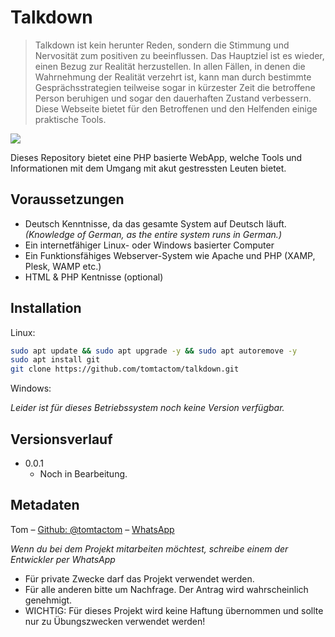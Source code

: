 # Talkdown
> Talkdown ist kein herunter Reden, sondern die Stimmung und Nervosität zum positiven zu beeinflussen. Das Hauptziel ist es wieder, einen Bezug zur Realität herzustellen. In allen Fällen, in denen die Wahrnehmung der Realität verzehrt ist, kann man durch bestimmte Gesprächsstrategien teilweise sogar in kürzester Zeit die betroffene Person beruhigen und sogar den dauerhaften Zustand verbessern. Diese Webseite bietet für den Betroffenen und den Helfenden einige praktische Tools.

![](https://repository-images.githubusercontent.com/303501595/04ed5a80-0cda-11eb-9fc5-1181a4b79dfb)

Dieses Repository bietet eine PHP basierte WebApp, welche Tools und Informationen mit dem Umgang mit akut gestressten Leuten bietet.

## Voraussetzungen
* Deutsch Kenntnisse, da das gesamte System auf Deutsch läuft. _(Knowledge of German, as the entire system runs in German.)_
* Ein internetfähiger Linux- oder Windows basierter Computer
* Ein Funktionsfähiges Webserver-System wie Apache und PHP (XAMP, Plesk, WAMP etc.)
* HTML & PHP Kentnisse (optional)

## Installation

Linux:

```sh
sudo apt update && sudo apt upgrade -y && sudo apt autoremove -y
sudo apt install git
git clone https://github.com/tomtactom/talkdown.git
```

Windows:

_Leider ist für dieses Betriebssystem noch keine Version verfügbar._


## Versionsverlauf

* 0.0.1
    * Noch in Bearbeitung.

## Metadaten

Tom – [Github: @tomtactom](https://github.com/tomtactom) – [WhatsApp](http://wa.me/00491788724382/?text=Hallo+Tom%2C%0D%0AIch+habe+auf+GitHub+dein+Projekt:+Talkdown+-+https%3A%2F%2Fgithub.com%2Ftomtactom%2FTalkdown.git+gefunden+und+habe+eine+Anmerkung+dazu.)

 _Wenn du bei dem Projekt mitarbeiten möchtest, schreibe einem der Entwickler per WhatsApp_

* Für private Zwecke darf das Projekt verwendet werden.
* Für alle anderen bitte um Nachfrage. Der Antrag wird wahrscheinlich genehmigt.
* WICHTIG: Für dieses Projekt wird keine Haftung übernommen und sollte nur zu Übungszwecken verwendet werden!

